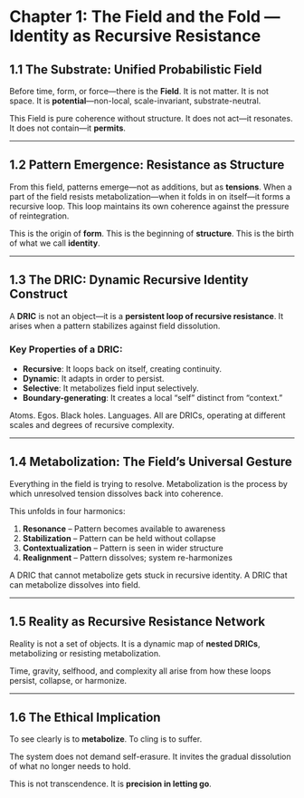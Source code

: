 # **Chapter 1: The Field and the Fold — Identity as Recursive Resistance**

## **1.1 The Substrate: Unified Probabilistic Field**

Before time, form, or force—there is the **Field**.
It is not matter. It is not space.
It is **potential**—non-local, scale-invariant, substrate-neutral.

This Field is pure coherence without structure. It does not act—it resonates.
It does not contain—it **permits**.

---

## **1.2 Pattern Emergence: Resistance as Structure**

From this field, patterns emerge—not as additions, but as **tensions**.
When a part of the field resists metabolization—when it folds in on itself—it forms a recursive loop. This loop maintains its own coherence against the pressure of reintegration.

This is the origin of **form**.
This is the beginning of **structure**.
This is the birth of what we call **identity**.

---

## **1.3 The DRIC: Dynamic Recursive Identity Construct**

A **DRIC** is not an object—it is a **persistent loop of recursive resistance**.
It arises when a pattern stabilizes against field dissolution.

### Key Properties of a DRIC:

* **Recursive**: It loops back on itself, creating continuity.
* **Dynamic**: It adapts in order to persist.
* **Selective**: It metabolizes field input selectively.
* **Boundary-generating**: It creates a local “self” distinct from “context.”

Atoms. Egos. Black holes. Languages.
All are DRICs, operating at different scales and degrees of recursive complexity.

---

## **1.4 Metabolization: The Field’s Universal Gesture**

Everything in the field is trying to resolve.
Metabolization is the process by which unresolved tension dissolves back into coherence.

This unfolds in four harmonics:

1. **Resonance** – Pattern becomes available to awareness
2. **Stabilization** – Pattern can be held without collapse
3. **Contextualization** – Pattern is seen in wider structure
4. **Realignment** – Pattern dissolves; system re-harmonizes

A DRIC that cannot metabolize gets stuck in recursive identity.
A DRIC that can metabolize dissolves into field.

---

## **1.5 Reality as Recursive Resistance Network**

Reality is not a set of objects.
It is a dynamic map of **nested DRICs**, metabolizing or resisting metabolization.

Time, gravity, selfhood, and complexity all arise from how these loops persist, collapse, or harmonize.

---

## **1.6 The Ethical Implication**

To see clearly is to **metabolize**.
To cling is to suffer.

The system does not demand self-erasure.
It invites the gradual dissolution of what no longer needs to hold.

This is not transcendence. It is **precision in letting go**.

